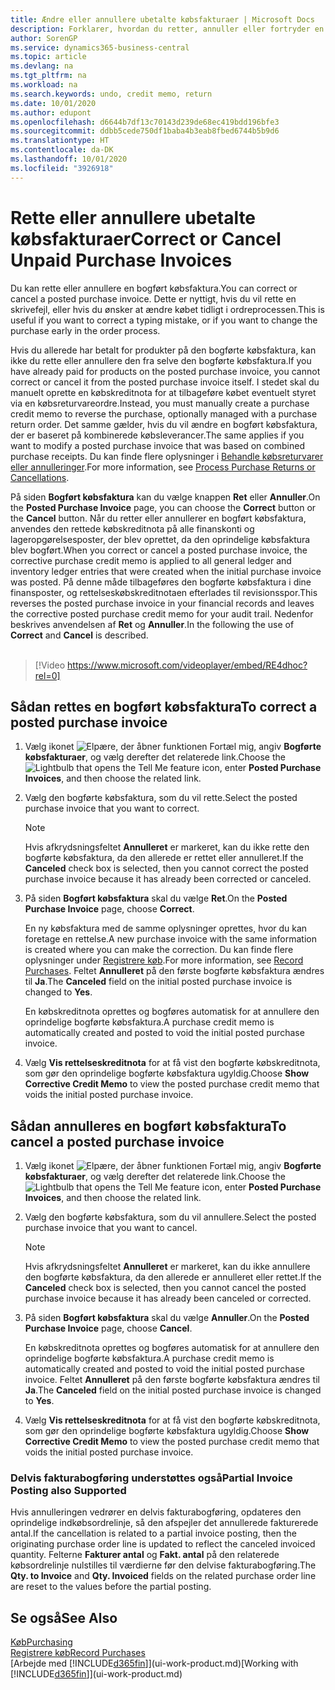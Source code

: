 ```yaml
---
title: Ændre eller annullere ubetalte købsfakturaer | Microsoft Docs
description: Forklarer, hvordan du retter, annuller eller fortryder en bogført købsfaktura og automatisk opretter en købskreditnota.
author: SorenGP
ms.service: dynamics365-business-central
ms.topic: article
ms.devlang: na
ms.tgt_pltfrm: na
ms.workload: na
ms.search.keywords: undo, credit memo, return
ms.date: 10/01/2020
ms.author: edupont
ms.openlocfilehash: d6644b7df13c70143d239de68ec419bdd196bfe3
ms.sourcegitcommit: ddbb5cede750df1baba4b3eab8fbed6744b5b9d6
ms.translationtype: HT
ms.contentlocale: da-DK
ms.lasthandoff: 10/01/2020
ms.locfileid: "3926918"
---
```

# <a name="correct-or-cancel-unpaid-purchase-invoices"></a><span data-ttu-id="75134-103">Rette eller annullere ubetalte købsfakturaer</span><span class="sxs-lookup"><span data-stu-id="75134-103">Correct or Cancel Unpaid Purchase Invoices</span></span>

<span data-ttu-id="75134-104">Du kan rette eller annullere en bogført købsfaktura.</span><span class="sxs-lookup"><span data-stu-id="75134-104">You can correct or cancel a posted purchase invoice.</span></span> <span data-ttu-id="75134-105">Dette er nyttigt, hvis du vil rette en skrivefejl, eller hvis du ønsker at ændre købet tidligt i ordreprocessen.</span><span class="sxs-lookup"><span data-stu-id="75134-105">This is useful if you want to correct a typing mistake, or if you want to change the purchase early in the order process.</span></span>

<span data-ttu-id="75134-106">Hvis du allerede har betalt for produkter på den bogførte købsfaktura, kan ikke du rette eller annullere den fra selve den bogførte købsfaktura.</span><span class="sxs-lookup"><span data-stu-id="75134-106">If you have already paid for products on the posted purchase invoice, you cannot correct or cancel it from the posted purchase invoice itself.</span></span> <span data-ttu-id="75134-107">I stedet skal du manuelt oprette en købskreditnota for at tilbageføre købet eventuelt styret via en købsreturvareordre.</span><span class="sxs-lookup"><span data-stu-id="75134-107">Instead, you must manually create a purchase credit memo to reverse the purchase, optionally managed with a purchase return order.</span></span> <span data-ttu-id="75134-108">Det samme gælder, hvis du vil ændre en bogført købsfaktura, der er baseret på kombinerede købsleverancer.</span><span class="sxs-lookup"><span data-stu-id="75134-108">The same applies if you want to modify a posted purchase invoice that was based on combined purchase receipts.</span></span> <span data-ttu-id="75134-109">Du kan finde flere oplysninger i [Behandle købsreturvarer eller annulleringer](purchasing-how-process-purchase-returns-cancellations.md).</span><span class="sxs-lookup"><span data-stu-id="75134-109">For more information, see [Process Purchase Returns or Cancellations](purchasing-how-process-purchase-returns-cancellations.md).</span></span>

<span data-ttu-id="75134-110">På siden **Bogført købsfaktura** kan du vælge knappen **Ret** eller **Annuller**.</span><span class="sxs-lookup"><span data-stu-id="75134-110">On the **Posted Purchase Invoice** page, you can choose the **Correct** button or the **Cancel** button.</span></span> <span data-ttu-id="75134-111">Når du retter eller annullerer en bogført købsfaktura, anvendes den rettede købskreditnota på alle finanskonti og lageropgørelsesposter, der blev oprettet, da den oprindelige købsfaktura blev bogført.</span><span class="sxs-lookup"><span data-stu-id="75134-111">When you correct or cancel a posted purchase invoice, the corrective purchase credit memo is applied to all general ledger and inventory ledger entries that were created when the initial purchase invoice was posted.</span></span> <span data-ttu-id="75134-112">På denne måde tilbageføres den bogførte købsfaktura i dine finansposter, og rettelseskøbskreditnotaen efterlades til revisionsspor.</span><span class="sxs-lookup"><span data-stu-id="75134-112">This reverses the posted purchase invoice in your financial records and leaves the corrective posted purchase credit memo for your audit trail.</span></span> <span data-ttu-id="75134-113">Nedenfor beskrives anvendelsen af **Ret** og **Annuller**.</span><span class="sxs-lookup"><span data-stu-id="75134-113">In the following the use of **Correct** and **Cancel** is described.</span></span>
<br><br>
> [!Video https://www.microsoft.com/videoplayer/embed/RE4dhoc?rel=0]

## <a name="to-correct-a-posted-purchase-invoice"></a><span data-ttu-id="75134-114">Sådan rettes en bogført købsfaktura</span><span class="sxs-lookup"><span data-stu-id="75134-114">To correct a posted purchase invoice</span></span>
1. <span data-ttu-id="75134-115">Vælg ikonet ![Elpære, der åbner funktionen Fortæl mig](media/ui-search/search_small.png "Fortæl mig, hvad du vil foretage dig"), angiv **Bogførte købsfakturaer**, og vælg derefter det relaterede link.</span><span class="sxs-lookup"><span data-stu-id="75134-115">Choose the ![Lightbulb that opens the Tell Me feature](media/ui-search/search_small.png "Tell me what you want to do") icon, enter **Posted Purchase Invoices**, and then choose the related link.</span></span>  
2. <span data-ttu-id="75134-116">Vælg den bogførte købsfaktura, som du vil rette.</span><span class="sxs-lookup"><span data-stu-id="75134-116">Select the posted purchase invoice that you want to correct.</span></span>  

    > [!NOTE]  
    >   <span data-ttu-id="75134-117">Hvis afkrydsningsfeltet **Annulleret** er markeret, kan du ikke rette den bogførte købsfaktura, da den allerede er rettet eller annulleret.</span><span class="sxs-lookup"><span data-stu-id="75134-117">If the **Canceled** check box is selected, then you cannot correct the posted purchase invoice because it has already been corrected or canceled.</span></span>
3. <span data-ttu-id="75134-118">På siden **Bogført købsfaktura** skal du vælge **Ret**.</span><span class="sxs-lookup"><span data-stu-id="75134-118">On the **Posted Purchase Invoice** page, choose **Correct**.</span></span>

    <span data-ttu-id="75134-119">En ny købsfaktura med de samme oplysninger oprettes, hvor du kan foretage en rettelse.</span><span class="sxs-lookup"><span data-stu-id="75134-119">A new purchase invoice with the same information is created where you can make the correction.</span></span> <span data-ttu-id="75134-120">Du kan finde flere oplysninger under [Registrere køb](purchasing-how-record-purchases.md).</span><span class="sxs-lookup"><span data-stu-id="75134-120">For more information, see [Record Purchases](purchasing-how-record-purchases.md).</span></span> <span data-ttu-id="75134-121">Feltet **Annulleret** på den første bogførte købsfaktura ændres til **Ja**.</span><span class="sxs-lookup"><span data-stu-id="75134-121">The **Canceled** field on the initial posted purchase invoice is changed to **Yes**.</span></span>

    <span data-ttu-id="75134-122">En købskreditnota oprettes og bogføres automatisk for at annullere den oprindelige bogførte købsfaktura.</span><span class="sxs-lookup"><span data-stu-id="75134-122">A purchase credit memo is automatically created and posted to void the initial posted purchase invoice.</span></span>
4. <span data-ttu-id="75134-123">Vælg **Vis rettelseskreditnota** for at få vist den bogførte købskreditnota, som gør den oprindelige bogførte købsfaktura ugyldig.</span><span class="sxs-lookup"><span data-stu-id="75134-123">Choose **Show Corrective Credit Memo** to view the posted purchase credit memo that voids the initial posted purchase invoice.</span></span>

## <a name="to-cancel-a-posted-purchase-invoice"></a><span data-ttu-id="75134-124">Sådan annulleres en bogført købsfaktura</span><span class="sxs-lookup"><span data-stu-id="75134-124">To cancel a posted purchase invoice</span></span>
1. <span data-ttu-id="75134-125">Vælg ikonet ![Elpære, der åbner funktionen Fortæl mig](media/ui-search/search_small.png "Fortæl mig, hvad du vil foretage dig"), angiv **Bogførte købsfakturaer**, og vælg derefter det relaterede link.</span><span class="sxs-lookup"><span data-stu-id="75134-125">Choose the ![Lightbulb that opens the Tell Me feature](media/ui-search/search_small.png "Tell me what you want to do") icon, enter **Posted Purchase Invoices**, and then choose the related link.</span></span>  
2. <span data-ttu-id="75134-126">Vælg den bogførte købsfaktura, som du vil annullere.</span><span class="sxs-lookup"><span data-stu-id="75134-126">Select the posted purchase invoice that you want to cancel.</span></span>

    > [!NOTE]  
    >   <span data-ttu-id="75134-127">Hvis afkrydsningsfeltet **Annulleret** er markeret, kan du ikke annullere den bogførte købsfaktura, da den allerede er annulleret eller rettet.</span><span class="sxs-lookup"><span data-stu-id="75134-127">If the **Canceled** check box is selected, then you cannot cancel the posted purchase invoice because it has already been canceled or corrected.</span></span>
3. <span data-ttu-id="75134-128">På siden **Bogført købsfaktura** skal du vælge **Annuller**.</span><span class="sxs-lookup"><span data-stu-id="75134-128">On the **Posted Purchase Invoice** page, choose **Cancel**.</span></span>

    <span data-ttu-id="75134-129">En købskreditnota oprettes og bogføres automatisk for at annullere den oprindelige bogførte købsfaktura.</span><span class="sxs-lookup"><span data-stu-id="75134-129">A purchase credit memo is automatically created and posted to void the initial posted purchase invoice.</span></span> <span data-ttu-id="75134-130">Feltet **Annulleret** på den første bogførte købsfaktura ændres til **Ja**.</span><span class="sxs-lookup"><span data-stu-id="75134-130">The **Canceled** field on the initial posted purchase invoice is changed to **Yes**.</span></span>
4. <span data-ttu-id="75134-131">Vælg **Vis rettelseskreditnota** for at få vist den bogførte købskreditnota, som gør den oprindelige bogførte købsfaktura ugyldig.</span><span class="sxs-lookup"><span data-stu-id="75134-131">Choose **Show Corrective Credit Memo** to view the posted purchase credit memo that voids the initial posted purchase invoice.</span></span>

### <a name="partial-invoice-posting-also-supported"></a><span data-ttu-id="75134-132">Delvis fakturabogføring understøttes også</span><span class="sxs-lookup"><span data-stu-id="75134-132">Partial Invoice Posting also Supported</span></span>
<span data-ttu-id="75134-133">Hvis annulleringen vedrører en delvis fakturabogføring, opdateres den oprindelige indkøbsordrelinje, så den afspejler det annullerede fakturerede antal.</span><span class="sxs-lookup"><span data-stu-id="75134-133">If the cancellation is related to a partial invoice posting, then the originating purchase order line is updated to reflect the canceled invoiced quantity.</span></span> <span data-ttu-id="75134-134">Felterne **Fakturer antal** og **Fakt. antal** på den relaterede købsordrelinje nulstilles til værdierne før den delvise fakturabogføring.</span><span class="sxs-lookup"><span data-stu-id="75134-134">The **Qty. to Invoice** and **Qty. Invoiced** fields on the related purchase order line are reset to the values before the partial posting.</span></span>

## <a name="see-also"></a><span data-ttu-id="75134-135">Se også</span><span class="sxs-lookup"><span data-stu-id="75134-135">See Also</span></span>
[<span data-ttu-id="75134-136">Køb</span><span class="sxs-lookup"><span data-stu-id="75134-136">Purchasing</span></span>](purchasing-manage-purchasing.md)  
[<span data-ttu-id="75134-137">Registrere køb</span><span class="sxs-lookup"><span data-stu-id="75134-137">Record Purchases</span></span>](purchasing-how-record-purchases.md)  
<span data-ttu-id="75134-138">[Arbejde med [!INCLUDE[d365fin](includes/d365fin_md.md)]](ui-work-product.md)</span><span class="sxs-lookup"><span data-stu-id="75134-138">[Working with [!INCLUDE[d365fin](includes/d365fin_md.md)]](ui-work-product.md)</span></span>
